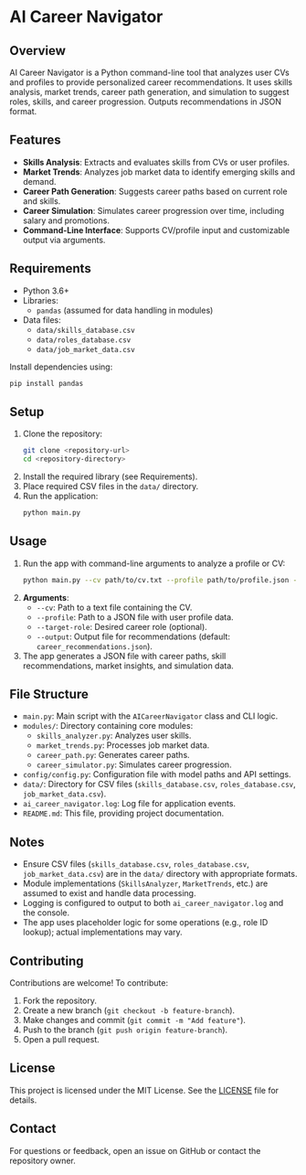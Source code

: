 # AI Career Navigator

## Overview
AI Career Navigator is a Python command-line tool that analyzes user CVs and profiles to provide personalized career recommendations. It uses skills analysis, market trends, career path generation, and simulation to suggest roles, skills, and career progression. Outputs recommendations in JSON format.

## Features
- **Skills Analysis**: Extracts and evaluates skills from CVs or user profiles.
- **Market Trends**: Analyzes job market data to identify emerging skills and demand.
- **Career Path Generation**: Suggests career paths based on current role and skills.
- **Career Simulation**: Simulates career progression over time, including salary and promotions.
- **Command-Line Interface**: Supports CV/profile input and customizable output via arguments.

## Requirements
- Python 3.6+
- Libraries:
  - `pandas` (assumed for data handling in modules)
- Data files:
  - `data/skills_database.csv`
  - `data/roles_database.csv`
  - `data/job_market_data.csv`

Install dependencies using:
```bash
pip install pandas
```

## Setup
1. Clone the repository:
   ```bash
   git clone <repository-url>
   cd <repository-directory>
   ```
2. Install the required library (see Requirements).
3. Place required CSV files in the `data/` directory.
4. Run the application:
   ```bash
   python main.py
   ```

## Usage
1. Run the app with command-line arguments to analyze a profile or CV:
   ```bash
   python main.py --cv path/to/cv.txt --profile path/to/profile.json --target-role "Senior Developer" --output recommendations.json
   ```
2. **Arguments**:
   - `--cv`: Path to a text file containing the CV.
   - `--profile`: Path to a JSON file with user profile data.
   - `--target-role`: Desired career role (optional).
   - `--output`: Output file for recommendations (default: `career_recommendations.json`).
3. The app generates a JSON file with career paths, skill recommendations, market insights, and simulation data.

## File Structure
- `main.py`: Main script with the `AICareerNavigator` class and CLI logic.
- `modules/`: Directory containing core modules:
  - `skills_analyzer.py`: Analyzes user skills.
  - `market_trends.py`: Processes job market data.
  - `career_path.py`: Generates career paths.
  - `career_simulator.py`: Simulates career progression.
- `config/config.py`: Configuration file with model paths and API settings.
- `data/`: Directory for CSV files (`skills_database.csv`, `roles_database.csv`, `job_market_data.csv`).
- `ai_career_navigator.log`: Log file for application events.
- `README.md`: This file, providing project documentation.

## Notes
- Ensure CSV files (`skills_database.csv`, `roles_database.csv`, `job_market_data.csv`) are in the `data/` directory with appropriate formats.
- Module implementations (`SkillsAnalyzer`, `MarketTrends`, etc.) are assumed to exist and handle data processing.
- Logging is configured to output to both `ai_career_navigator.log` and the console.
- The app uses placeholder logic for some operations (e.g., role ID lookup); actual implementations may vary.

## Contributing
Contributions are welcome! To contribute:
1. Fork the repository.
2. Create a new branch (`git checkout -b feature-branch`).
3. Make changes and commit (`git commit -m "Add feature"`).
4. Push to the branch (`git push origin feature-branch`).
5. Open a pull request.

## License
This project is licensed under the MIT License. See the [LICENSE](LICENSE) file for details.

## Contact
For questions or feedback, open an issue on GitHub or contact the repository owner.